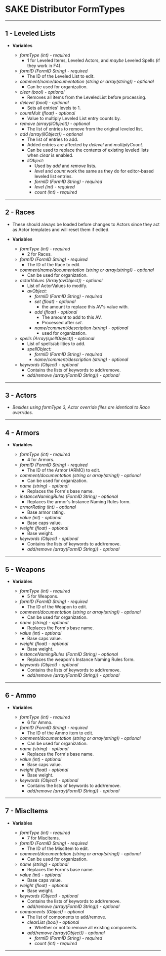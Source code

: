 # SAKE Distributor FormTypes

------------------------------------------------------------------------------------
## 1 - Leveled Lists

- **Variables**

	- *formType (int) - required*
		- 1 for Leveled Items, Leveled Actors, and *maybe* Leveled Spells (if they work in F4).
	- *formID (FormID String) - required*
		- The ID of the Leveled List to edit.
	- *comment/name/documentation (string or array(string)) - optional*
		- Can be used for organization.
	- *clear (bool) - optional*
		- Removes all items from the LeveledList before processing.
	- *delevel (bool) - optional*
		- Sets all entries' levels to 1.
	- *countMult (float) - optional*
		- Value to multiply Leveled List entry counts by.
	- *remove (array(llObject)) - optional*
		- The list of entries to remove from the original leveled list.
	- *add (array(llObject)) - optional*
		- The list of entries to add.
		- Added entries are affected by *delevel* and *multiplyCount*.
		- Can be used to replace the contents of existing leveled lists when *clear* is enabled.
		- *llObject:*
			- Used by *add* and *remove* lists.
			- *level* and *count* work the same as they do for editor-based leveled list entries.
			- *formID (FormID String) - required*
			- *level (int) - required*
			- *count (int) - required*

------------------------------------------------------------------------------------
## 2 - Races

- These should always be loaded before changes to Actors since they act as Actor templates and will reset them if edited.

- **Variables**

	- *formType (int) - required*
		- 2 for Races.
	- *formID (FormID String) - required*
		- The ID of the Race to edit.
	- *comment/name/documentation (string or array(string)) - optional*
		- Can be used for organization.
	- *actorValues (Array(avObject)) - optional*
		- List of ActorValues to modify.
		- *avObject:*
			- *formID (FormID String) - required*
			- *set (float) - optional*
				- the amount to replace this AV's value with.
			- *add (float) - optional*
				- The amount to add to this AV.
				- Processed after *set*.
			- *name/comment/description (string) - optional*
				- used for organization.
	- *spells (Array(spellObject)) - optional*
		- List of spells/abilities to add.
		- *spellObject:*
			- *formID (FormID String) - required*
			- *name/comment/description (string) - optional*
	- *keywords (Object) - optional*
		- Contains the lists of keywords to add/remove.
		- *add/remove (array(FormID String)) - optional*

------------------------------------------------------------------------------------
## 3 - Actors

- *Besides using formType 3, Actor override files are identical to Race overrides.*

------------------------------------------------------------------------------------
## 4 - Armors

- **Variables**

	- *formType (int) - required*
		- 4 for Armors.
	- *formID (FormID String) - required*
		- The ID of the Armor (ARMO) to edit.
	- *comment/documentation (string or array(string)) - optional*
		- Can be used for organization.
	- *name (string) - optional*
		- Replaces the Form's base name.
	- *instanceNamingRules (FormID String) - optional*
		- Replaces the armor's Instance Naming Rules form.
	- *armorRating (int) - optional*
		- Base armor rating.
	- *value (int) - optional*
		- Base caps value.
	- *weight (float) - optional*
		- Base weight.
	- *keywords (Object) - optional*
		- Contains the lists of keywords to add/remove.
		- *add/remove (array(FormID String)) - optional*

------------------------------------------------------------------------------------
## 5 - Weapons

- **Variables**

	- *formType (int) - required*
		- 5 for Weapons.
	- *formID (FormID String) - required*
		- The ID of the Weapon to edit.
	- *comment/documentation (string or array(string)) - optional*
		- Can be used for organization.
	- *name (string) - optional*
		- Replaces the Form's base name.
	- *value (int) - optional*
		- Base caps value.
	- *weight (float) - optional*
		- Base weight.
	- *instanceNamingRules (FormID String) - optional*
		- Replaces the weapon's Instance Naming Rules form.
	- *keywords (Object) - optional*
		- Contains the lists of keywords to add/remove.
		- *add/remove (array(FormID String)) - optional*

------------------------------------------------------------------------------------
## 6 - Ammo

- **Variables**

	- *formType (int) - required*
		- 6 for Ammo.
	- *formID (FormID String) - required*
		- The ID of the Ammo item to edit.
	- *comment/documentation (string or array(string)) - optional*
		- Can be used for organization.
	- *name (string) - optional*
		- Replaces the Form's base name.
	- *value (int) - optional*
		- Base caps value.
	- *weight (float) - optional*
		- Base weight.
	- *keywords (Object) - optional*
		- Contains the lists of keywords to add/remove.
		- *add/remove (array(FormID String)) - optional*

------------------------------------------------------------------------------------
## 7 - MiscItems

- **Variables**

	- *formType (int) - required*
		- 7 for MiscItems.
	- *formID (FormID String) - required*
		- The ID of the MiscItem to edit.
	- *comment/documentation (string or array(string)) - optional*
		- Can be used for organization.
	- *name (string) - optional*
		- Replaces the Form's base name.
	- *value (int) - optional*
		- Base caps value.
	- *weight (float) - optional*
		- Base weight.
	- *keywords (Object) - optional*
		- Contains the lists of keywords to add/remove.
		- *add/remove (array(FormID String)) - optional*
	- *components (Object) - optional*
		- The list of components to add/remove.
		- *clearList (bool) - optional*
			- Whether or not to remove all existing components.
		- *add/remove (array(Object)) - optional*
			- *formID (FormID String) - required*
			- *count (int) - required*

------------------------------------------------------------------------------------
